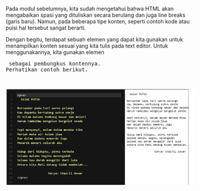 Pada modul sebelumnya, kita sudah mengetahui bahwa HTML akan mengabaikan spasi yang dituliskan secara berulang dan juga line breaks (garis baru). Namun, pada beberapa tipe konten, seperti contoh kode atau puisi hal tersebut sangat berarti.

Dengan begitu, terdapat sebuah elemen yang dapat kita gunakan untuk menampilkan konten sesuai yang kita tulis pada text editor. Untuk menggunakannya, kita gunakan elemen <pre> sebagai pembungkus kontennya. Perhatikan contoh berikut.

![Alt text](image-2.png)


